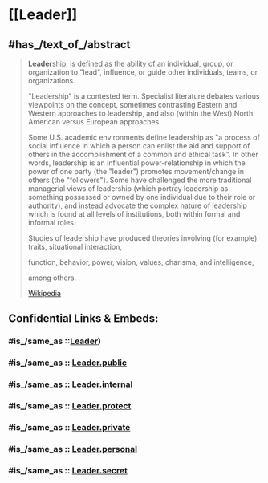 ﻿---
aliases:
- Politician
---

# [[Leader]] 


## #has_/text_of_/abstract 

> **Leader**ship, is defined as the ability of an individual, group, or organization to "lead", influence, or guide other individuals, teams, or organizations.
>
> "Leadership" is a contested term. Specialist literature debates various viewpoints on the concept, sometimes contrasting Eastern and Western approaches to leadership, and also (within the West) North American versus European approaches.
>
> Some U.S. academic environments define leadership as "a process of social influence in which a person can enlist the aid and support of others in the accomplishment of a common and ethical task". In other words, leadership is an influential power-relationship in which the power of one party (the "leader") promotes movement/change in others (the "followers"). Some have challenged the more traditional managerial views of leadership (which portray leadership as something possessed or owned by one individual due to their role or authority), and instead advocate the complex nature of leadership which is found at all levels of institutions, both within formal and informal roles.
>
> Studies of leadership have produced theories involving (for example) traits, situational interaction,
>
> function, behavior, power, vision, values, charisma, and intelligence,
>
> among others.
>
> [Wikipedia](https://en.wikipedia.org/wiki/Leadership) 


## Confidential Links & Embeds: 

### #is_/same_as ::[Leader](Leader.md)) 

### #is_/same_as :: [Leader.public](/_public/Society/Government/Leader.public.md) 

### #is_/same_as :: [Leader.internal](/_internal/Society/Government/Leader.internal.md) 

### #is_/same_as :: [Leader.protect](/_protect/Society/Government/Leader.protect.md) 

### #is_/same_as :: [Leader.private](/_private/Society/Government/Leader.private.md) 

### #is_/same_as :: [Leader.personal](/_personal/Society/Government/Leader.personal.md) 

### #is_/same_as :: [Leader.secret](/_secret/Society/Government/Leader.secret.md)

